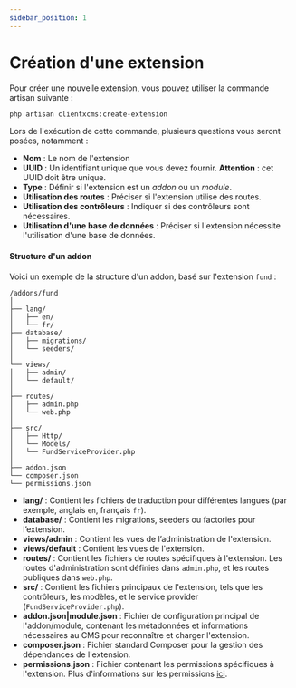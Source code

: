 ```yaml
---
sidebar_position: 1
---
```

# Création d'une extension

Pour créer une nouvelle extension, vous pouvez utiliser la commande artisan suivante :

```bash
php artisan clientxcms:create-extension
```

Lors de l'exécution de cette commande, plusieurs questions vous seront posées, notamment :

- **Nom** : Le nom de l'extension
- **UUID** : Un identifiant unique que vous devez fournir. **Attention** : cet UUID doit être unique.
- **Type** : Définir si l'extension est un *addon* ou un *module*.
- **Utilisation des routes** : Préciser si l'extension utilise des routes.
- **Utilisation des contrôleurs** : Indiquer si des contrôleurs sont nécessaires.
- **Utilisation d'une base de données** : Préciser si l'extension nécessite l'utilisation d'une base de données.

#### Structure d'un addon

Voici un exemple de la structure d'un addon, basé sur l'extension `fund` :

```
/addons/fund
│
├── lang/
│   ├── en/
│   └── fr/
├── database/
│   ├── migrations/
│   └── seeders/
│
└── views/
│   ├── admin/
│   └── default/
│
├── routes/
│   ├── admin.php
│   └── web.php
│
├── src/
│   ├── Http/
│   └── Models/
│   └── FundServiceProvider.php
│
├── addon.json
└── composer.json
└── permissions.json
```

- **lang/** : Contient les fichiers de traduction pour différentes langues (par exemple, anglais `en`, français `fr`).
- **database/** : Contient les migrations, seeders ou factories pour l’extension.
- **views/admin** : Contient les vues de l’administration de l'extension.
- **views/default** : Contient les vues de l'extension.
- **routes/** : Contient les fichiers de routes spécifiques à l'extension. Les routes d'administration sont définies dans `admin.php`, et les routes publiques dans `web.php`.
- **src/** : Contient les fichiers principaux de l'extension, tels que les contrôleurs, les modèles, et le service provider (`FundServiceProvider.php`).
- **addon.json|module.json** : Fichier de configuration principal de l'addon/module, contenant les métadonnées et informations nécessaires au CMS pour reconnaître et charger l'extension.
- **composer.json** : Fichier standard Composer pour la gestion des dépendances de l'extension.
- **permissions.json** : Fichier contenant les permissions spécifiques à l'extension. Plus d'informations sur les permissions [ici](/developpers/extensions/definitions/permissions).